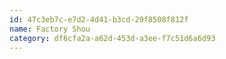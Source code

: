 ```yaml
---
id: 47c3eb7c-e7d2-4d41-b3cd-29f8508f812f
name: Factory Shou
category: df6cfa2a-a62d-453d-a3ee-f7c51d6a6d93
---
```


